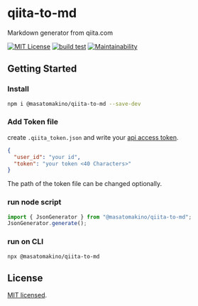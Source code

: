 # qiita-to-md

Markdown generator from qiita.com

[![MIT License](http://img.shields.io/badge/license-MIT-blue.svg?style=flat)](LICENSE)
[![build test](https://github.com/MasatoMakino/qiita-to-md/actions/workflows/ci.yml/badge.svg)](https://github.com/MasatoMakino/qiita-to-md/actions/workflows/ci.yml)
[![Maintainability](https://api.codeclimate.com/v1/badges/85442a6c02c73e0f380a/maintainability)](https://codeclimate.com/github/MasatoMakino/qiita-to-md/maintainability)

## Getting Started

### Install

```bash
npm i @masatomakino/qiita-to-md --save-dev
```

### Add Token file

create `.qiita_token.json` and write your [api access token](https://qiita.com/api/v2/docs#%E3%82%A2%E3%82%AF%E3%82%BB%E3%82%B9%E3%83%88%E3%83%BC%E3%82%AF%E3%83%B3).

```json
{
  "user_id": "your id",
  "token": "your token <40 Characters>"
}
```

The path of the token file can be changed optionally.

### run node script

```js
import { JsonGenerator } from "@masatomakino/qiita-to-md";
JsonGenerator.generate();
```

### run on CLI

```shell
npx @masatomakino/qiita-to-md
```

## License

[MIT licensed](LICENSE).
